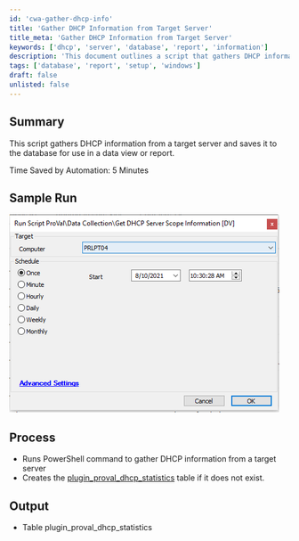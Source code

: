 ```yaml
---
id: 'cwa-gather-dhcp-info'
title: 'Gather DHCP Information from Target Server'
title_meta: 'Gather DHCP Information from Target Server'
keywords: ['dhcp', 'server', 'database', 'report', 'information']
description: 'This document outlines a script that gathers DHCP information from a specified target server and stores it in a database for reporting and data view purposes. The automation process is designed to save time and streamline data management.'
tags: ['database', 'report', 'setup', 'windows']
draft: false
unlisted: false
---
```

## Summary

This script gathers DHCP information from a target server and saves it to the database for use in a data view or report.

Time Saved by Automation: 5 Minutes

## Sample Run

![Sample Run](../../../static/img/Get-DHCP-Server-Scope-Information/image_1.png)

## Process

- Runs PowerShell command to gather DHCP information from a target server
- Creates the [plugin_proval_dhcp_statistics](https://proval.itglue.com/DOC-5078775-8038845) table if it does not exist.

## Output

- Table plugin_proval_dhcp_statistics




